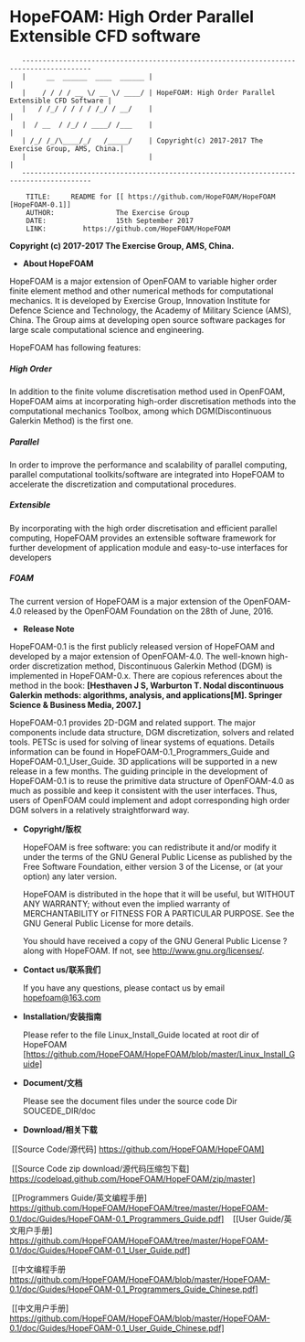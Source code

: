 

# HopeFOAM:  High Order Parallel Extensible CFD software

       ---------------------------------------------------------------------------------------
       |     __  ______  ____  ______ |                                                       |
       |    / / / / __ \/ __ \/ ____/ | HopeFOAM: High Order Parallel Extensible CFD Software |
       |   / /_/ / / / / /_/ / __/    |                                                       |
       |  / __  / /_/ / ____/ /___    |                                                       |
       | /_/ /_/\____/_/   /_____/    | Copyright(c) 2017-2017 The Exercise Group, AMS, China.|
       |                              |                                                       |
       ---------------------------------------------------------------------------------------
        
        TITLE:     README for [[ https://github.com/HopeFOAM/HopeFOAM [HopeFOAM-0.1]]
        AUTHOR:               The Exercise Group
        DATE:                 15th September 2017
        LINK:         https://github.com/HopeFOAM/HopeFOAM

  **Copyright (c) 2017-2017 The Exercise Group, AMS, China.**

* **About HopeFOAM**

HopeFOAM is a major extension of OpenFOAM to variable higher order finite element method and other numerical methods for computational mechanics. It is developed by Exercise Group, Innovation Institute for Defence Science and Technology, the Academy of Military Science (AMS), China. The Group aims at developing open source software packages for large scale computational science and engineering.

HopeFOAM has following features:   

##### High Order
    
In addition to the finite volume discretisation method used in OpenFOAM, HopeFOAM aims at incorporating high-order discretisation methods into the computational mechanics Toolbox, among which DGM(Discontinuous Galerkin Method) is the first one.
       
##### Parallel 
    
In order to improve the performance and scalability of parallel computing, parallel computational toolkits/software are integrated into HopeFOAM to accelerate the discretization and computational procedures.
  
##### Extensible
    
By incorporating with the high order discretisation and efficient parallel computing, HopeFOAM provides an extensible software framework for further development of application module and easy-to-use interfaces for developers
  
##### FOAM
    
The current version of HopeFOAM is a major extension of the OpenFOAM-4.0 released by the OpenFOAM Foundation on the 28th of June, 2016.

* **Release Note**

HopeFOAM-0.1 is the first publicly released version of HopeFOAM and developed by a major extension of OpenFOAM-4.0. The well-known high-order discretization method, Discontinuous Galerkin Method (DGM) is implemented in HopeFOAM-0.x. There are copious references about the method in the book: __[Hesthaven J S, Warburton T. Nodal discontinuous Galerkin methods: algorithms, analysis, and applications[M]. Springer Science & Business Media, 2007.]__ 

HopeFOAM-0.1 provides 2D-DGM and related support. The major components include data structure, DGM discretization, solvers and related tools. PETSc is used for solving of linear systems of equations. Details information can be found in HopeFOAM-0.1_Programmers_Guide and HopeFOAM-0.1_User_Guide. 3D applications will be supported in a new release in a few months. 
The guiding principle in the development of HopeFOAM-0.1 is to reuse the primitive data structure of OpenFOAM-4.0 as much as possible and keep it consistent with the user interfaces. Thus, users of OpenFOAM could implement and adopt corresponding high order DGM solvers in a relatively straightforward way. 

  
* **Copyright/版权**

  HopeFOAM is free software: you can redistribute it and/or modify it
  under the terms of the GNU General Public License as published by the
  Free Software Foundation, either version 3 of the License, or (at your
  option) any later version.
  
  HopeFOAM is distributed in the hope that it will be useful, but
  WITHOUT ANY WARRANTY; without even the implied warranty of
  MERCHANTABILITY or FITNESS FOR A PARTICULAR PURPOSE.  See the GNU
  General Public License for more details.
  
  You should have received a copy of the GNU General Public License
 ?along with HopeFOAM.  If not, see <http://www.gnu.org/licenses/>.

* **Contact us/联系我们**

  If you have any questions, please contact us by email <hopefoam@163.com>

* **Installation/安装指南** 

  Please refer to the file Linux_Install_Guide located at root dir of HopeFOAM 
  [https://github.com/HopeFOAM/HopeFOAM/blob/master/Linux_Install_Guide]
  
* **Document/文档**

  Please see the document files under the source code Dir SOUCEDE_DIR/doc

* **Download/相关下载**

  [[Source Code/源代码] https://github.com/HopeFOAM/HopeFOAM]   
  
  [[Source Code zip download/源代码压缩包下载] https://codeload.github.com/HopeFOAM/HopeFOAM/zip/master] 
  
  [[Programmers Guide/英文编程手册] https://github.com/HopeFOAM/HopeFOAM/tree/master/HopeFOAM-0.1/doc/Guides/HopeFOAM-0.1_Programmers_Guide.pdf] 
  
  [[User Guide/英文用户手册] https://github.com/HopeFOAM/HopeFOAM/tree/master/HopeFOAM-0.1/doc/Guides/HopeFOAM-0.1_User_Guide.pdf] 
  
  [[中文编程手册 https://github.com/HopeFOAM/HopeFOAM/blob/master/HopeFOAM-0.1/doc/Guides/HopeFOAM-0.1_Programmers_Guide_Chinese.pdf] 
  
  [[中文用户手册] https://github.com/HopeFOAM/HopeFOAM/blob/master/HopeFOAM-0.1/doc/Guides/HopeFOAM-0.1_User_Guide_Chinese.pdf] 
  
